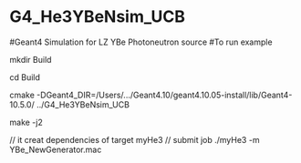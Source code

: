 # G4_He3YBeNsim_UCB
#Geant4 Simulation for LZ YBe Photoneutron source
 #To run example
 
 mkdir Build
 
 cd Build
 
cmake -DGeant4_DIR=/Users/.../Geant4.10/geant4.10.05-install/lib/Geant4-10.5.0/ ../G4_He3YBeNsim_UCB

make -j2


// it creat dependencies of target myHe3
// submit job
./myHe3 -m YBe_NewGenerator.mac
